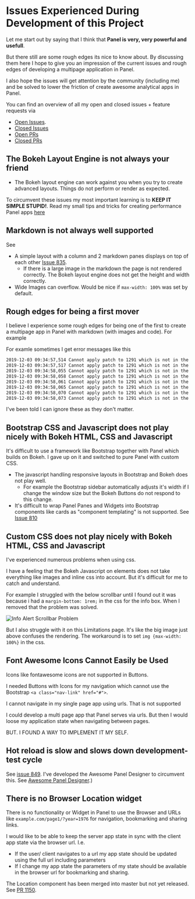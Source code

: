 # Issues Experienced During Development of this Project

Let me start out by saying that I think that **Panel is very, very powerful and usefull**.

But there still are some rough edges its nice to know about. By discussing them here I hope to give you an impression of the current issues and rough edges of developing a multipage application in Panel.

I also hope the issues will get attention by the community (including me) and be solved to lower the friction of create awesome analytical apps in Panel.

You can find an overview of all my open and closed issues + feature requests via

- [Open Issues](https://github.com/holoviz/panel/issues?q=author%3AMarcSkovMadsen+is%3Aopen).
- [Closed Issues](https://github.com/holoviz/panel/issues?q=author%3AMarcSkovMadsen+is%3Aclosed)
- [Open PRs](https://github.com/holoviz/panel/pulls/MarcSkovMadsen)
- [Closed PRs](https://github.com/holoviz/panel/pulls?q=is%3Apr+author%3AMarcSkovMadsen+is%3Aclosed)

## The Bokeh Layout Engine is not always your friend

- The Bokeh layout engine can work against you when you try to create advanced layouts. Things do not perform or render as expected.

To circumvent these issues my most important learning is to **KEEP IT SIMPLE STUPID!**. Read my small tips and tricks for creating performance Panel apps [here](https://awesome-panel.readthedocs.io/en/latest/performance.html)

## Markdown is not always well supported

See

- A simple layout with a column and 2 markdown panes displays on top of each other [Issue 835](https://github.com/holoviz/panel/issues/835).
    - If there is a large image in the markdown the page is not rendered correctly. The Bokeh layout engine does not get the height and width correctly.
- Wide Images can overflow. Would be nice if `max-width: 100%` was set by default.

## Rough edges for being a first mover

I believe I experience some rough edges for being one of the first to create a multipage app in Panel with markdown (with images and code). For example

For examle sometimes I get error messages like this

```bash
2019-12-03 09:34:57,514 Cannot apply patch to 1291 which is not in the document anymore
2019-12-03 09:34:57,517 Cannot apply patch to 1291 which is not in the document anymore
2019-12-03 09:34:58,055 Cannot apply patch to 1291 which is not in the document anymore
2019-12-03 09:34:58,058 Cannot apply patch to 1291 which is not in the document anymore
2019-12-03 09:34:58,061 Cannot apply patch to 1291 which is not in the document anymore
2019-12-03 09:34:58,065 Cannot apply patch to 1291 which is not in the document anymore
2019-12-03 09:34:58,070 Cannot apply patch to 1291 which is not in the document anymore
2019-12-03 09:34:58,073 Cannot apply patch to 1291 which is not in the document anymore
```

I've been told I can ignore these as they don't matter.

## Bootstrap CSS and Javascript does not play nicely with Bokeh HTML, CSS and Javascript

It's difficult to use a framework like Bootstrap together with Panel which builds on Bokeh. I gave up on it and switched to pure Panel with custom CSS.

- The javascript handling responsive layouts in Bootstrap and Bokeh does not play well.
    - For example the Bootstrap sidebar automatically adjusts it's width if I change the window size but the Bokeh Buttons do not respond to this change.
- It's difficult to wrap Panel Panes and Widgets into Bootstrap components like cards as "component templating" is not supported. See [Issue 810](https://github.com/holoviz/panel/issues/810)

## Custom CSS does not play nicely with Bokeh HTML, CSS and Javascript

I've experienced numerous problems when using css.

I have a feeling that the Bokeh Javascript on elements does not take everything like images and inline css into account. But it's difficult for me to catch and understand.

For example I struggled with the below scrollbar until I found out it was because i had a `margin-bottom: 1rem;` in the css for the info box. When I removed that the problem was solved.

![Info Alert Scrollbar Problem](https://github.com/MarcSkovMadsen/awesome-panel/blob/master/src/pages/gallery/bootstrap_dashboard/assets/images/info_alert_scrollbar_problem.png?raw=true)

But I also struggle with it on this Limitations page. It's like the big image just above confuses the rendering. The workaround is to set `img {max-width: 100%}` in the css.

## Font Awesome Icons Cannot Easily be Used

Icons like fontawesome icons are not supported in Buttons.

I needed Buttons with Icons for my navigation which cannot use the Bootstrap `<a class="nav-link" href="#">`.

I cannot navigate in my single page app using urls. That is not supported

I could develop a multi page app that Panel serves via urls. But then I would loose my application state when navigating between pages.

BUT. I FOUND A WAY TO IMPLEMENT IT MY SELF.

## Hot reload is slow and slows down development-test cycle

See [issue 849](https://github.com/holoviz/panel/issues/849). I've developed the Awesome Panel Designer to circumvent this. See [Awesome Panel Designer](https://discourse.holoviz.org/t/awesome-panel-designer/643).)

## There is no Browser Location widget

There is no functionality or Widget in Panel to use the Browser and  URLs like `example.com/page1/?year=1976` for navigation, bookmarking and sharing links.

I would like to be able to keep the server app state in sync with the client app state via the browser url. I.e.

- If the user/ client navigates to a url my app state should be updated using the full url including parameters
- If I change my app state the parameters of my state should be available in the browser url for bookmarking and sharing.

The Location component has been merged into master but not yet released. See [PR 1150](https://github.com/holoviz/panel/pull/1150).

<br/><br/><br/>